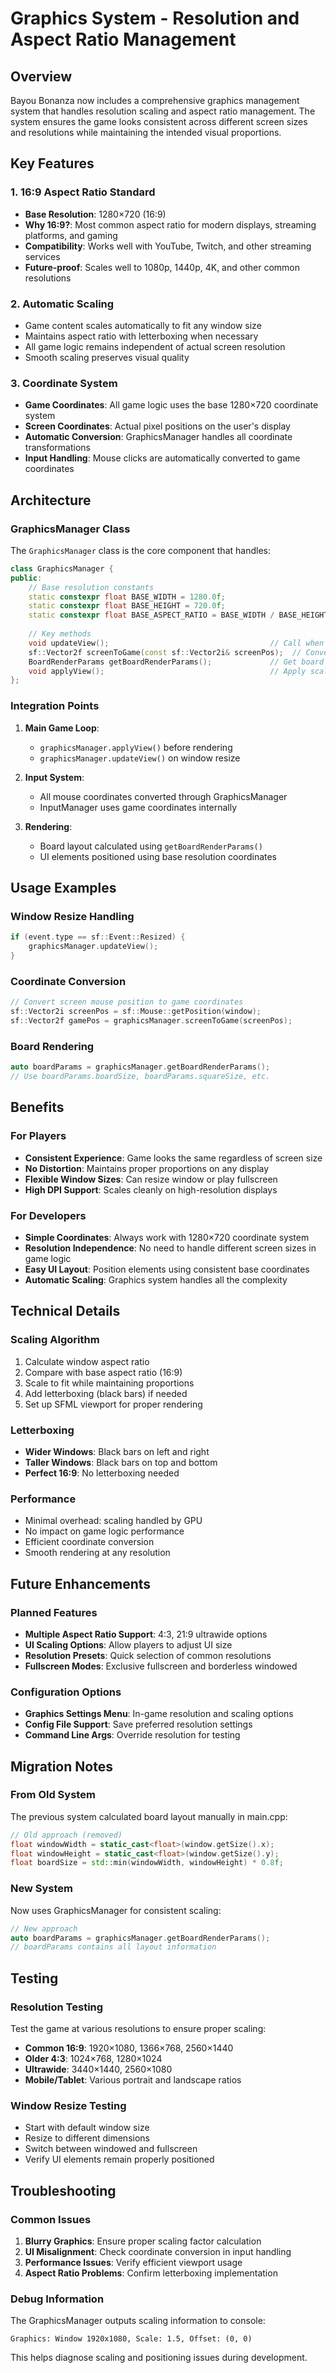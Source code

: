 # Graphics System - Resolution and Aspect Ratio Management

## Overview

Bayou Bonanza now includes a comprehensive graphics management system that handles resolution scaling and aspect ratio management. The system ensures the game looks consistent across different screen sizes and resolutions while maintaining the intended visual proportions.

## Key Features

### 1. **16:9 Aspect Ratio Standard**
- **Base Resolution**: 1280×720 (16:9)
- **Why 16:9?**: Most common aspect ratio for modern displays, streaming platforms, and gaming
- **Compatibility**: Works well with YouTube, Twitch, and other streaming services
- **Future-proof**: Scales well to 1080p, 1440p, 4K, and other common resolutions

### 2. **Automatic Scaling**
- Game content scales automatically to fit any window size
- Maintains aspect ratio with letterboxing when necessary
- All game logic remains independent of actual screen resolution
- Smooth scaling preserves visual quality

### 3. **Coordinate System**
- **Game Coordinates**: All game logic uses the base 1280×720 coordinate system
- **Screen Coordinates**: Actual pixel positions on the user's display
- **Automatic Conversion**: GraphicsManager handles all coordinate transformations
- **Input Handling**: Mouse clicks are automatically converted to game coordinates

## Architecture

### GraphicsManager Class

The `GraphicsManager` class is the core component that handles:

```cpp
class GraphicsManager {
public:
    // Base resolution constants
    static constexpr float BASE_WIDTH = 1280.0f;
    static constexpr float BASE_HEIGHT = 720.0f;
    static constexpr float BASE_ASPECT_RATIO = BASE_WIDTH / BASE_HEIGHT;
    
    // Key methods
    void updateView();                                    // Call when window resizes
    sf::Vector2f screenToGame(const sf::Vector2i& screenPos);  // Convert coordinates
    BoardRenderParams getBoardRenderParams();             // Get board layout info
    void applyView();                                     // Apply scaling to window
};
```

### Integration Points

1. **Main Game Loop**: 
   - `graphicsManager.applyView()` before rendering
   - `graphicsManager.updateView()` on window resize

2. **Input System**: 
   - All mouse coordinates converted through GraphicsManager
   - InputManager uses game coordinates internally

3. **Rendering**: 
   - Board layout calculated using `getBoardRenderParams()`
   - UI elements positioned using base resolution coordinates

## Usage Examples

### Window Resize Handling
```cpp
if (event.type == sf::Event::Resized) {
    graphicsManager.updateView();
}
```

### Coordinate Conversion
```cpp
// Convert screen mouse position to game coordinates
sf::Vector2i screenPos = sf::Mouse::getPosition(window);
sf::Vector2f gamePos = graphicsManager.screenToGame(screenPos);
```

### Board Rendering
```cpp
auto boardParams = graphicsManager.getBoardRenderParams();
// Use boardParams.boardSize, boardParams.squareSize, etc.
```

## Benefits

### For Players
- **Consistent Experience**: Game looks the same regardless of screen size
- **No Distortion**: Maintains proper proportions on any display
- **Flexible Window Sizes**: Can resize window or play fullscreen
- **High DPI Support**: Scales cleanly on high-resolution displays

### For Developers
- **Simple Coordinates**: Always work with 1280×720 coordinate system
- **Resolution Independence**: No need to handle different screen sizes in game logic
- **Easy UI Layout**: Position elements using consistent base coordinates
- **Automatic Scaling**: Graphics system handles all the complexity

## Technical Details

### Scaling Algorithm
1. Calculate window aspect ratio
2. Compare with base aspect ratio (16:9)
3. Scale to fit while maintaining proportions
4. Add letterboxing (black bars) if needed
5. Set up SFML viewport for proper rendering

### Letterboxing
- **Wider Windows**: Black bars on left and right
- **Taller Windows**: Black bars on top and bottom
- **Perfect 16:9**: No letterboxing needed

### Performance
- Minimal overhead: scaling handled by GPU
- No impact on game logic performance
- Efficient coordinate conversion
- Smooth rendering at any resolution

## Future Enhancements

### Planned Features
- **Multiple Aspect Ratio Support**: 4:3, 21:9 ultrawide options
- **UI Scaling Options**: Allow players to adjust UI size
- **Resolution Presets**: Quick selection of common resolutions
- **Fullscreen Modes**: Exclusive fullscreen and borderless windowed

### Configuration Options
- **Graphics Settings Menu**: In-game resolution and scaling options
- **Config File Support**: Save preferred resolution settings
- **Command Line Args**: Override resolution for testing

## Migration Notes

### From Old System
The previous system calculated board layout manually in main.cpp:
```cpp
// Old approach (removed)
float windowWidth = static_cast<float>(window.getSize().x);
float windowHeight = static_cast<float>(window.getSize().y);
float boardSize = std::min(windowWidth, windowHeight) * 0.8f;
```

### New System
Now uses GraphicsManager for consistent scaling:
```cpp
// New approach
auto boardParams = graphicsManager.getBoardRenderParams();
// boardParams contains all layout information
```

## Testing

### Resolution Testing
Test the game at various resolutions to ensure proper scaling:
- **Common 16:9**: 1920×1080, 1366×768, 2560×1440
- **Older 4:3**: 1024×768, 1280×1024
- **Ultrawide**: 3440×1440, 2560×1080
- **Mobile/Tablet**: Various portrait and landscape ratios

### Window Resize Testing
- Start with default window size
- Resize to different dimensions
- Switch between windowed and fullscreen
- Verify UI elements remain properly positioned

## Troubleshooting

### Common Issues
1. **Blurry Graphics**: Ensure proper scaling factor calculation
2. **UI Misalignment**: Check coordinate conversion in input handling
3. **Performance Issues**: Verify efficient viewport usage
4. **Aspect Ratio Problems**: Confirm letterboxing implementation

### Debug Information
The GraphicsManager outputs scaling information to console:
```
Graphics: Window 1920x1080, Scale: 1.5, Offset: (0, 0)
```

This helps diagnose scaling and positioning issues during development. 